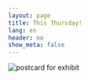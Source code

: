 ```yaml
---
layout: page
title: This Thursday!
lang: en
header: no
show_meta: false
---
```


![postcard for exhibit]({{site_url}}/images/20160919_1.jpg)
